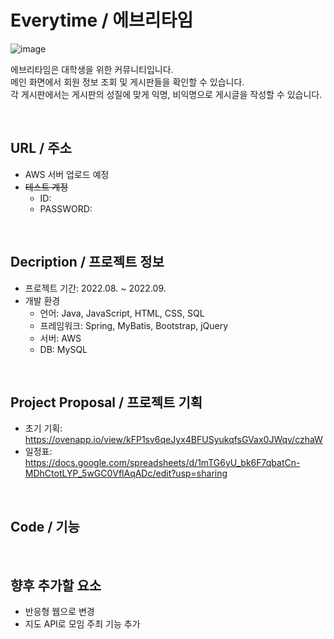 # Everytime / 에브리타임

![image](https://user-images.githubusercontent.com/107914718/208624539-96be7022-a069-411b-9dd8-32a5389ac4f7.png)

에브리타임은 대학생을 위한 커뮤니티입니다.   
메인 화면에서 회원 정보 조회 및 게시판들을 확인할 수 있습니다.   
각 게시판에서는 게시판의 성질에 맞게 익명, 비익명으로 게시글을 작성할 수 있습니다.

<br>

## URL / 주소
- AWS 서버 업로드 예정
- ~~테스트 계정~~
  - ID: 
  - PASSWORD: 

<br>

## Decription / 프로젝트 정보
- 프로젝트 기간: 2022.08. ~ 2022.09.
- 개발 환경
  - 언어: Java, JavaScript, HTML, CSS, SQL
  - 프레임워크: Spring, MyBatis, Bootstrap, jQuery
  - 서버: AWS
  - DB: MySQL

<br>

## Project Proposal / 프로젝트 기획
- 초기 기획: https://ovenapp.io/view/kFP1sv6qeJyx4BFUSyukqfsGVax0JWqv/czhaW
- 일정표: https://docs.google.com/spreadsheets/d/1mTG6yU_bk6F7qbatCn-MDhCtotLYP_5wGC0VflAqADc/edit?usp=sharing 

<br>

## Code / 기능

<br>

## 향후 추가할 요소
- 반응형 웹으로 변경
- 지도 API로 모임 주최 기능 추가

<br>

